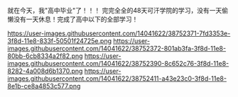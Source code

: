 就在今天，我"高中毕业"了！！！
完完全全的48天可汗学院的学习，没有一天偷懒没有一天休息！完成了高中以下的全部学习！

https://user-images.githubusercontent.com/14041622/38752371-7fd3353e-3f8d-11e8-833f-50501f24725e.png
https://user-images.githubusercontent.com/14041622/38752372-801ab3fa-3f8d-11e8-80bb-6cb8334a2f82.png
https://user-images.githubusercontent.com/14041622/38752390-8c652c76-3f8d-11e8-8282-4a008d6b1370.png
https://user-images.githubusercontent.com/14041622/38752411-a43e23c0-3f8d-11e8-8e1b-ce8a4853c577.png
